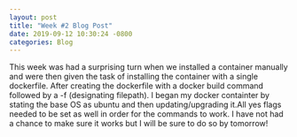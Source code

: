 ```yaml
---
layout: post
title: "Week #2 Blog Post"
date: 2019-09-12 10:30:24 -0800
categories: Blog
---
```


This week was had a surprising turn when we installed a container manually and were then given the task of installing the container with a single dockerfile. After creating the dockerfile with a docker build command followed by a -f (designating filepath). I began my docker containter by stating the base OS as ubuntu and then updating/upgrading it.All yes flags needed to be set as well in order for the commands to work. I have not had a chance to make sure it works but I will be sure to do so by tomorrow!
